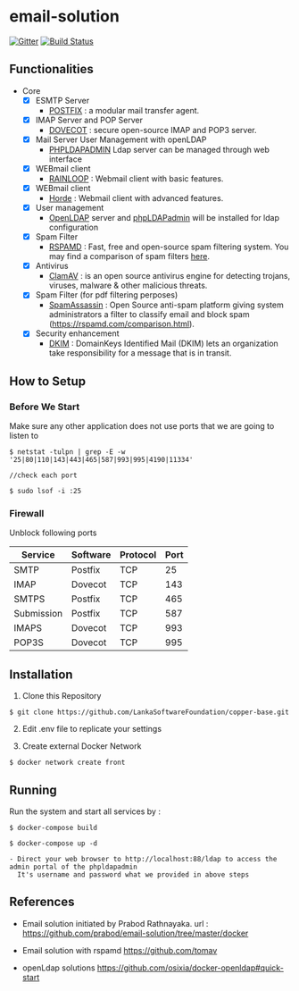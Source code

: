 # email-solution

[![Gitter](https://img.shields.io/badge/chat-on%20gitter-blue.svg)](https://gitter.im/copper-mail)
[![Build Status](https://travis-ci.org/tharindu99/copper-base.svg?branch=master)](https://travis-ci.org/LankaSoftwareFoundation/copper-base)

## Functionalities
- Core
  - [x] ESMTP Server 
    - [POSTFIX](http://www.postfix.org/) : a modular mail transfer agent.
  - [x] IMAP Server and POP Server
    - [DOVECOT](https://www.dovecot.org/) : secure open-source IMAP and POP3 server.
  - [x] Mail Server User Management with openLDAP
    - [PHPLDAPADMIN](https://www.digitalocean.com/community/tutorials/how-to-install-and-configure-openldap-and-phpldapadmin-on-ubuntu-16-04) Ldap server can be managed through  web interface
  - [x] WEBmail client
    - [RAINLOOP](https://www.rainloop.net/) : Webmail client with basic features.
  - [x] WEBmail client
    - [Horde](https://www.horde.org/) : Webmail client with advanced features.
  - [x] User management
    - [OpenLDAP](https://www.openldap.org/) server and [phpLDAPadmin](https://wiki.debian.org/PhpLdapAdmin) will be installed for ldap configuration
  - [x] Spam Filter
    - [RSPAMD](https://rspamd.com/) : Fast, free and open-source spam filtering system. You may find a comparison of spam filters [here](https://rspamd.com/comparison.html).
  - [x] Antivirus 
    - [ClamAV](https://www.clamav.net/) : is an open source antivirus engine for detecting trojans, viruses, malware & other malicious threats.
  - [x] Spam Filter (for pdf filtering perposes)
    - [SpamAssassin](https://spamassassin.apache.org/) : Open Source anti-spam platform giving system administrators a filter to classify email and block spam (https://rspamd.com/comparison.html).
  - [x] Security enhancement
    - [DKIM](http://www.dkim.org/) : DomainKeys Identified Mail (DKIM) lets an organization take responsibility for a message that is in transit.


## How to Setup

### Before We Start

Make sure any other application does not use ports that we are going to listen to

```
$ netstat -tulpn | grep -E -w '25|80|110|143|443|465|587|993|995|4190|11334'

//check each port

$ sudo lsof -i :25
```

### Firewall

Unblock following ports

| Service | Software | Protocol | Port |
| ------- | -------- | -------- | ---- |
| SMTP | Postfix | TCP | 25 |
| IMAP | Dovecot | TCP | 143 |
| SMTPS | Postfix | TCP | 465 |
| Submission | Postfix | TCP | 587 |
| IMAPS | Dovecot | TCP | 993 |
| POP3S | Dovecot | TCP | 995 |





## Installation

1. Clone this Repository

```
$ git clone https://github.com/LankaSoftwareFoundation/copper-base.git
```

2. Edit .env file to replicate your settings

3. Create external Docker Network

```
$ docker network create front
```
## Running

Run the system and start all services by :

```
$ docker-compose build
```
```
$ docker-compose up -d 
```




    - Direct your web browser to http://localhost:88/ldap to access the admin portal of the phpldapadmin
      It's username and password what we provided in above steps

      
                      
## References 
- Email solution initiated by Prabod Rathnayaka. url :   
  https://github.com/prabod/email-solution/tree/master/docker

- Email solution with rspamd
  https://github.com/tomav
  
- openLdap solutions
  https://github.com/osixia/docker-openldap#quick-start

